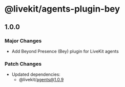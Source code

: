 # @livekit/agents-plugin-bey

## 1.0.0

### Major Changes

- Add Beyond Presence (Bey) plugin for LiveKit agents

### Patch Changes

- Updated dependencies:
  - @livekit/agents@1.0.9

